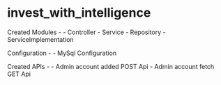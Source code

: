 # invest_with_intelligence

Created Modules -
    - Controller
    - Service
    - Repository
    - ServiceImplementation

Configuration -
    - MySql Configuration 

Created APIs -
    - Admin account added POST Api
    - Admin account fetch GET Api